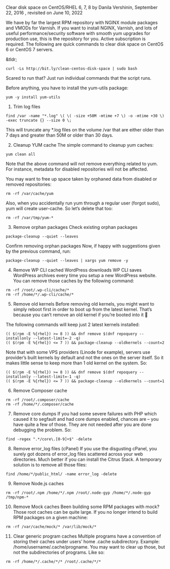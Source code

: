 Clear disk space on CentOS/RHEL 6, 7, 8
by Danila Vershinin, September 22, 2016 , revisited on June 10, 2022


We have by far the largest RPM repository with NGINX module packages and VMODs for Varnish. If you want to install NGINX, Varnish, and lots of useful performance/security software with smooth yum upgrades for production use, this is the repository for you.
Active subscription is required.
The following are quick commands to clear disk space on CentOS 6 or CentOS 7 servers.

&tldr;
```
curl -Ls http://bit.ly/clean-centos-disk-space | sudo bash
```
Scared to run that? Just run individual commands that the script runs.

Before anything, you have to install the yum-utils package:
```
yum -y install yum-utils
```
1. Trim log files
```
find /var -name "*.log" \( \( -size +50M -mtime +7 \) -o -mtime +30 \) -exec truncate {} --size 0 \;
```
This will truncate any *.log files on the volume /var that are either older than 7 days and greater than 50M or older than 30 days.

2. Cleanup YUM cache
The simple command to cleanup yum caches:
```
yum clean all
```
Note that the above command will not remove everything related to yum. For instance, metadata for disabled repositories will not be affected.

You may want to free up space taken by orphaned data from disabled or removed repositories:
```
rm -rf /var/cache/yum
```
Also, when you accidentally run yum through a regular user (forgot sudo), yum will create user-cache. So let’s delete that too:
```
rm -rf /var/tmp/yum-*
```
3. Remove orphan packages
Check existing orphan packages
```
package-cleanup --quiet --leaves 
```
Confirm removing orphan packages
Now, if happy with suggestions given by the previous command, run:
```
package-cleanup --quiet --leaves | xargs yum remove -y
```
4. Remove WP CLI cached WordPress downloads
WP CLI saves WordPress archives every time you setup a new WordPress website. You can remove those caches by the following command:
```
rm -rf /root/.wp-cli/cache/*
rm -rf /home/*/.wp-cli/cache/*
```
5. Remove old kernels
Before removing old kernels, you might want to simply reboot first in order to boot up from the latest kernel.
That’s because you can’t remove an old kernel if you’re booted into it 🙂

The following commands will keep just 2 latest kernels installed:
```
(( $(rpm -E %{rhel}) >= 8 )) && dnf remove $(dnf repoquery --installonly --latest-limit=-2 -q)
(( $(rpm -E %{rhel}) <= 7 )) && package-cleanup --oldkernels --count=2
```
Note that with some VPS providers (Linode for example), servers use provider’s built kernels by default and not the ones on the server itself. So it makes little sense to keep more than 1 old kernel on the system. So:
```
(( $(rpm -E %{rhel}) >= 8 )) && dnf remove $(dnf repoquery --installonly --latest-limit=-1 -q)
(( $(rpm -E %{rhel}) <= 7 )) && package-cleanup --oldkernels --count=1
```
6. Remove Composer cache
```
rm -rf /root/.composer/cache
rm -rf /home/*/.composer/cache
```
7. Remove core dumps
If you had some severe failures with PHP which caused it to segfault and had core dumps enabled, chances are – you have quite a few of those.
They are not needed after you are done debugging the problem. So:
```
find -regex ".*/core\.[0-9]+$" -delete
```
8. Remove error_log files (cPanel)
If you use the disgusting cPanel, you surely got dozens of error_log files scattered across your web directories. Much better if you can install the Citrus Stack. A temporary solution is to remove all those files:
```
find /home/*/public_html/ -name error_log -delete
```
9. Remove Node.js caches
```
rm -rf /root/.npm /home/*/.npm /root/.node-gyp /home/*/.node-gyp /tmp/npm-*
```
10. Remove Mock caches
Been building some RPM packages with mock? Those root caches can be quite large.
If you no longer intend to build RPM packages on a given machine:
```
rm -rf /var/cache/mock/* /var/lib/mock/*
```
11. Clear generic program caches
Multiple programs have a convention of storing their caches under users’ home .cache subdirectory.
Example: /home/username/.cache/progname.
You may want to clear up those, but not the subdirectories of programs. Like so:
```
rm -rf /home/*/.cache/*/* /root/.cache/*/* 
```